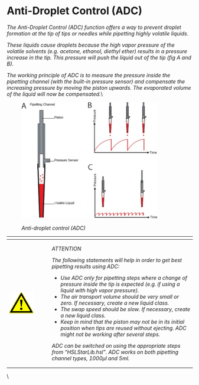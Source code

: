 # Anti-Droplet Control (ADC)‌

_The Anti-Droplet Control (ADC) function offers a way to prevent droplet formation at the tip of tips or needles while pipetting highly volatile liquids._

_These liquids cause droplets because the high vapor pressure of the volatile solvents (e.g. acetone, ethanol, diethyl ether) results in a pressure increase in the tip. This pressure will push the liquid out of the tip (fig A and B)._

_The working principle of ADC is to measure the pressure inside the pipetting channel (with the built-in pressure sensor) and compensate the increasing pressure by moving the piston upwards. The evaporated volume of the liquid will now be compensated._\


<figure><img src="../../../../../.gitbook/assets/Image_1372.jpg" alt=""><figcaption><p><em>Anti-droplet control (ADC)</em></p></figcaption></figure>



<table data-header-hidden><thead><tr><th width="101"></th><th></th></tr></thead><tbody><tr><td><img src="../../../../../.gitbook/assets/Image_1373.png" alt="image"></td><td><p><em>ATTENTION</em></p><p><em>The following statements will help in order to get best pipetting results using ADC:</em></p><ul><li><em>Use ADC only for pipetting steps where a change of pressure inside the tip is expected (e.g. if using a liquid with high vapor pressure).</em></li><li><em>The air transport volume should be very small or zero. If necessary, create a new liquid class.</em></li><li><em>The swap speed should be slow. If necessary, create a new liquid class.</em></li><li><em>Keep in mind that the piston may not be in its initial position when tips are reused without ejecting. ADC might not be working after several steps.</em></li></ul><p><em>ADC can be switched on using the appropriate steps from “HSLStarLib.hsl”. ADC works on both pipetting channel types, 1000μl and 5ml.</em></p></td></tr></tbody></table>

\
